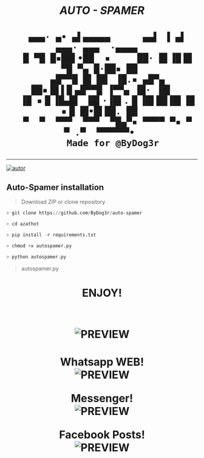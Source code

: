 <h1 align="center"> <i> AUTO - SPAMER </i> </h1>
<h1 align="center">

```
  ▄▄▄· ▄• ▄▌▄▄▄▄▄      ▄▄▌ ▐ ▄▌ ▄▄▄· ▄▄▄  ·▄▄▄▄  
  █ ▀█ █▪██▌•██  ▪     ██· █▌▐█▐█ ▀█ ▀▄ █·██▪ ██ 
  ▄█▀▀█ █▌▐█▌ ▐█.▪ ▄█▀▄ ██▪▐█▐▐▌▄█▀▀█ ▐▀▀▄ ▐█· ▐█▌
  ▐█ ▪▐▌▐█▄█▌ ▐█▌·▐█▌.▐▌▐█▌██▐█▌▐█ ▪▐▌▐█•█▌██. ██ 
  ▀  ▀  ▀▀▀  ▀▀▀  ▀█▄▀▪ ▀▀▀▀ ▀▪ ▀  ▀ .▀  ▀▀▀▀▀▀• 
    Made for @ByDog3r
```

</h1>
<hr>

[![autor]][baidog]


## Auto-Spamer installation

> Download   ZIP or clone repository

```python
> git clone https://github.com/ByDog3r/auto-spamer

> cd azathot

> pip install -r requirements.txt

> chmod +x autospamer.py

> python autospamer.py
```


> autospamer.py


<h1 align="center"> ENJOY! </h1><br>


<h1 align="center">
  <img src="https://i.postimg.cc/SQv0DYz1/2.png" alt="PREVIEW">
  <br>
</p>

<h1 align="center"> Whatsapp WEB!<br>
  <img src="https://i.postimg.cc/C1r2P9dn/whats.png" alt="PREVIEW">
  <br>
</p>

<p align="center"> Messenger!<br>
  <img src="https://i.postimg.cc/0NgxTFQh/messenger.png" alt="PREVIEW">
  <br>
</p>

<p align="center"> Facebook Posts!<br>
  <img src="https://i.postimg.cc/Pr35RS1k/3.png" alt="PREVIEW">
  <br>
</p>


<!-- MarkDown Links & Images -->
[autor]: https://img.shields.io/badge/Author%3A-%40ByDog3r-blueviolet "Autor."
[baidog]: https://github.com/ByDog3r

